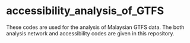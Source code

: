 # accessibility_analysis_of_GTFS
These codes are used for the analysis of Malaysian GTFS data. The both analysis network and accessibility codes are given in this repository. 
